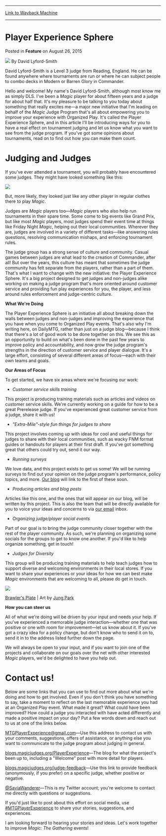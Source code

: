 
---
[Link to Wayback Machine](https://web.archive.org/web/20150827092451/http://magic.wizards.com/en/articles/archive/feature/judge-assistance-program-2015-08-26)

[_metadata_:author]:- "David Lyford-Smith"
[_metadata_:description]:- "We need your help to improve the Organized Play experience!"
[_metadata_:generator]:- "Drupal 7 (http://drupal.org)"
[_metadata_:node]:- "537581"
[_metadata_:publish_date]:- "2015-08-26"
[_metadata_:source]:- "div-main-content"
[_metadata_:title]:- "Player Experience Sphere"
[_metadata_:wayback_capture_timestamp]:- "2015-08-27 09:24:51"
[_metadata_:wayback_raw_url]:- "https://web.archive.org/web/20150827092451id_/http://magic.wizards.com/en/articles/archive/feature/judge-assistance-program-2015-08-26"
[_metadata_:wayback_url]:- "http://magic.wizards.com/en/articles/archive/feature/judge-assistance-program-2015-08-26"
---


Player Experience Sphere
========================



 Posted in **Feature**
 on August 26, 2015 






![](https://media.magic.wizards.com/styles/auth_small/public/images/person/authorpic-David-Lyford-Smith.jpg)
By David Lyford-Smith




 David Lyford-Smith is a Level 3 judge from Reading, England. He can be found anywhere where tournaments are run or where he can subject people to combo decks in Modern or Barren Glory in Commander. 





Hello and welcome! My name's David Lyford-Smith, although most know me as simply DLS. I've been a *Magic* player for about fifteen years and a judge for about half that. It's my pleasure to be talking to you today about something that really excites me—a major new initiative that I'm leading on behalf of the *Magic* Judge Program that's all about empowering you to improve your experience with Organized Play. It's called the Player Experience Sphere, and in this article I'll be introducing ways for you to have a real effect on tournament judging and let us know what you want to see from the judge program. If you've got some opinions about tournaments, read on to find out how you can make them count.


Judging and Judges
==================


If you've ever attended a tournament, you will probably have encountered some judges. They might have looked something like this:


![](https://media.wizards.com/2015/events/ptori/PTOrigins-PhotoEssay04.jpg)


But, more likely, they looked just like any other player in regular clothes there to play *Magic*.


Judges are *Magic* players too—*Magic* players who also help run tournaments in their spare time. Some come to big events like Grand Prix, but like most *Magic* players, most judges spend their event time at things like Friday Night *Magic*, helping out their local communities. Wherever they are, judges are involved in a variety of different tasks—like answering rules questions, resolving communication mishaps, and enforcing tournament rules.


The judge group has a strong sense of culture and community. Casual games between judges are what lead to the creation of Commander, after all! But over the years, this culture has meant that sometimes the judge community has felt separate from the players, rather than a part of them. That's what I want to change with the new initiative: the Player Experience Sphere. It's a big project designed to get judges and non-judges alike working on making a judge program that's more oriented around customer service and providing fun play experiences for you, the player, and less around rules enforcement and judge-centric culture.


**What We're Doing**


The Player Experience Sphere is an initiative all about breaking down the walls between judges and non-judges and improving the experience that you have when you come to Organized Play events. That's also why I'm writing here, on DailyMTG, rather than just on a judge blog—because I think that there's a lot of good work to be done together on this. We see this as an opportunity to build on what's been done in the past few years to improve policy and accountability, and now grow the judge program's strengths in the direction of customer service and player dialogue. It's a large effort, consisting of several different areas of focus—each with their own teams and goals.


**Our Areas of Focus**


To get started, we have six areas where we're focusing our work:


* *Customer service skills training*

This project is producing training materials such as articles and videos on customer service skills. We're currently working on a guide for how to be a great Prerelease judge. If you've experienced great customer service from a judge, share it with us!


* *"Extra-Mile"-style fun things for judges to share*

This project involves coming up with ideas for cool and useful things for judges to share with their local communities, such as wacky FNM format guides or handouts for players at their first draft. If you've got something great that others could try out, send it our way.


* *Running surveys*

We love data, and this project exists to get us some! We will be running surveys to find out your opinion on the judge program's performance, policy topics, and more. [Our blog](http://blogs.magicjudges.org/playerexperience/) will link to the first of these soon.


* *Producing articles and blog posts*

Articles like this one, and the ones that will appear on our blog, will be written by this project. This is also the team that will be directly available for you to voice your ideas and concerns to via [our email](mailto:MTGPlayerExperience@gmail.com) inbox.


* *Organizing judge/player social events*

Part of our goal is to bring the judge community closer together with the rest of the player community. As such, we're planning on organizing some socials for the groups to get to know one another. If you'd like to help organize something, get in touch!


* *Judges for Diversity*

This group will be producing training materials to help teach judges how to support diverse and welcoming environments in their local stores. If you want to share your experiences or your ideas for how we can best make *Magic* environments that are welcoming to all, please do get in touch.


![](https://media.wizards.com/2015/images/daily/cardart_ORI_Brawlers-Plate.jpg)


[Brawler's Plate](http://gatherer.wizards.com/Pages/Card/Details.aspx?name=Brawler%27s+Plate) | Art by [Jung Park](http://gatherer.wizards.com/Pages/Search/Default.aspx?output=spoiler&method=visual&action=advanced&artist=[%22Jung+Park%22])


**How you can steer us**


All of what we're doing will be driven by your input and needs your help. If you've experienced a memorable judge interaction—whether one that was positive or one with room for improvement—let us know about it. If you've got a crazy idea for a policy change, but don't know who to send it on to, send it in to the address listed further down the page.


We will always be open to your input, and if you want to join one of the projects and collaborate on our goals over the net with other interested *Magic* players, we'd be delighted to have you help out.


Contact us!
===========


Below are some links that you can use to find out more about what we're doing and how to get involved. Even if you don't think you have something to say, take a moment to reflect on the last memorable experience you had at an Organized Play event. What made it great? What could have been improved? How could a judge you interacted with have acted differently and made a positive impact on your day? Put a few words down and reach out to us at one of the links below.


[MTGPlayerExperience@gmail.com](mailto:MTGPlayerExperience@gmail.com)—Use this address to contact us with your comments, suggestions, offers of assistance, or anything else you want to communicate to the judge program about judging in general.


[blogs.magicjudges.org/PlayerExperience](http://blogs.magicjudges.org/PlayerExperience/)—The blog for what the project's been up to, including a "Welcome" post with more detail for players.


[blogs.magicjudges.org/judge-feedback](http://blogs.magicjudges.org/judge-feedback)—Use this link to provide feedback (anonymously, if you prefer) on a specific judge, whether positive or negative.


[@SaviaWanderer](http://www.twitter.com/SaviaWanderer)—This is my Twitter account; you're welcome to contact me directly with questions or suggestions.


If you'd just like to post about this effort on social media, use [#MTGPlayerExperience](https://twitter.com/hashtag/MTGPlayerExperience?src=hash) to share your stories, suggestions, and experiences.


I am looking forward to hearing your stories and ideas. Let's work together to improve *Magic: The Gathering* events!







